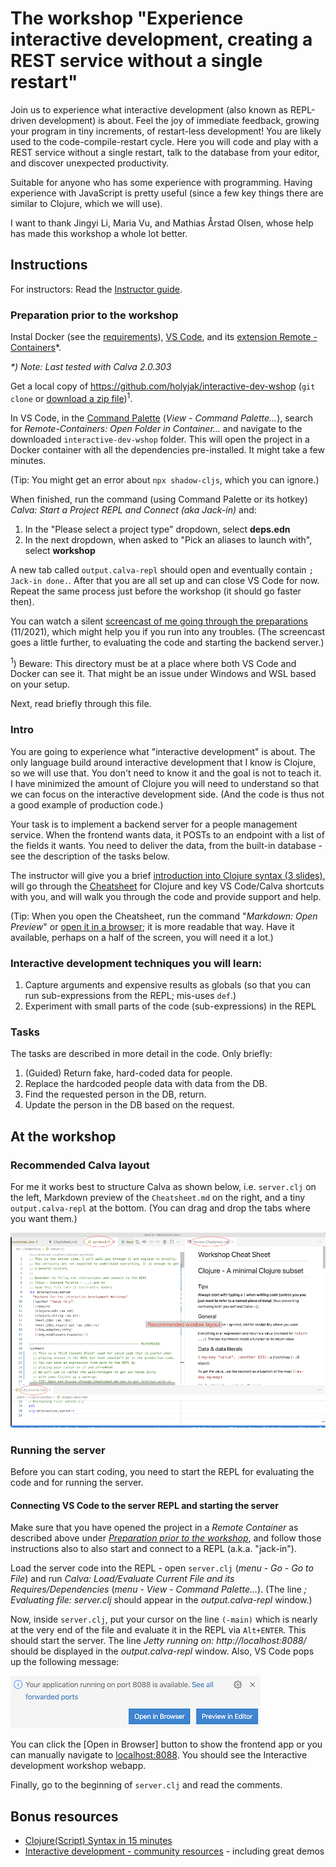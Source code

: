 # The workshop "Experience interactive development, creating a REST service without a single restart"

Join us to experience what interactive development (also known as REPL-driven development) is about. Feel the joy of immediate feedback, growing your program in tiny increments, of restart-less development! You are likely used to the code-compile-restart cycle. Here you will code and play with a REST service without a single restart, talk to the database from your editor, and discover unexpected productivity.

Suitable for anyone who has some experience with programming. Having experience with JavaScript is pretty useful (since a few key things there are similar to Clojure, which we will use).

I want to thank Jingyi Li, Maria Vu, and Mathias Årstad Olsen, whose help has made this workshop a whole lot better.

## Instructions

For instructors: Read the [Instructor guide](Instructor%20guide.md).

### Preparation prior to the workshop

Instal Docker (see the [requirements](https://code.visualstudio.com/docs/remote/containers#_system-requirements)), [VS Code](https://code.visualstudio.com/), and its [extension Remote - Containers](https://marketplace.visualstudio.com/items?itemName=ms-vscode-remote.remote-containers)\*.

_\*) Note: Last tested with Calva 2.0.303_

Get a local copy of https://github.com/holyjak/interactive-dev-wshop (`git clone` or [download a zip file](https://github.com/holyjak/interactive-dev-wshop/archive/master.zip))<sup>1</sup>. 

In VS Code, in the [Command Palette](https://code.visualstudio.com/docs/getstarted/userinterface#_command-palette) (_View - Command Palette..._), search for *Remote-Containers: Open Folder in Container...* and navigate to the downloaded `interactive-dev-wshop` folder. This will open the project in a Docker container with all the dependencies pre-installed. It might take a few minutes.

(Tip: You might get an error about `npx shadow-cljs`, which you can ignore.)

When finished, run the command (using Command Palette or its hotkey) *Calva: Start a Project REPL and Connect (aka Jack-in)* and:

1. In the "Please select a project type" dropdown, select **deps.edn**
2. In the next dropdown, when asked to "Pick an aliases to launch with", select **workshop**

A new tab called `output.calva-repl` should open and eventually contain `; Jack-in done.`. After that you are all set up and can close VS Code for now. Repeat the same process just before the workshop (it should go faster then).

You can watch a silent [screencast of me going through the preparations](https://youtu.be/pBKej6KYYCY) (11/2021), which might help you if you run into any troubles. (The screencast goes a little further, to evaluating the code and starting the backend server.)

<sup>1</sup>) Beware: This directory must be at a place where both VS Code and Docker can see it. That might be an issue under Windows and WSL based on your setup.

Next, read briefly through this file.

### Intro

You are going to experience what "interactive development" is about. The only language build around interactive development that I know is Clojure, so we will use that. You don't need to know it and the goal is not to teach it. I have minimized the amount of Clojure you will need to understand so that we can focus on the interactive development side. (And the code is thus not a good example of production code.)

Your task is to implement a backend server for a people management service. When the frontend wants data, it POSTs to an endpoint with a list of the fields it wants. You need to deliver the data, from the built-in database - see the description of the tasks below.

The instructor will give you a brief [introduction into Clojure syntax (3 slides)](doc/Clojure%20syntax%20intro%20slides.pdf), will go through the [Cheatsheet](Cheatsheet.md) for Clojure and key VS Code/Calva shortcuts with you, and will walk you through the code and provide support and help.

(Tip: When you open the Cheatsheet, run the command "_Markdown: Open Preview_" or [open it in a browser](https://github.com/holyjak/interactive-dev-wshop/blob/master/Cheatsheet.md); it is more readable that way. Have it available, perhaps on a half of the screen, you will need it a lot.)

### Interactive development techniques you will learn:

1. Capture arguments and expensive results as globals (so that you can run sub-expressions from the REPL; mis-uses `def`.)
2. Experiment with small parts of the code (sub-expressions) in the REPL

### Tasks

The tasks are described in more detail in the code. Only briefly:

1. (Guided) Return fake, hard-coded data for people.
2. Replace the hardcoded people data with data from the DB.
3. Find the requested person in the DB, return.
4. Update the person in the DB based on the request.

## At the workshop

### Recommended Calva layout

For me it works best to structure Calva as shown below, i.e. `server.clj` on the left, Markdown preview of the `Cheatsheet.md` on the right, and a tiny `output.calva-repl` at the bottom. (You can drag and drop the tabs where you want them.)

![Recommended Calva layout](./doc/recommended-calva-layout.png)

### Running the server

Before you can start coding, you need to start the REPL for evaluating the code and for running the server.

#### Connecting VS Code to the server REPL and starting the server

Make sure that you have opened the project in a _Remote Container_ as described above under *[Preparation prior to the workshop](#preparation-prior-to-the-workshop)*, and follow those instructions also to also start and connect to a REPL (a.k.a. "jack-in").

Load the server code into the REPL - open `server.clj` (_menu - Go - Go to File_) and run _Calva: Load/Evaluate Current File and its Requires/Dependencies_ (_menu - View - Command Palette..._).
(The line _; Evaluating file: server.clj_ should appear in the _output.calva-repl_ window.)

Now, inside `server.clj`, put your cursor on the line `(-main)` which is nearly at the very end of the file and evaluate it in the REPL via `Alt+ENTER`. This should start the server. The line _Jetty running on: http://localhost:8088/_ should be displayed in the _output.calva-repl_ window. Also, VS Code pops up the following message:

![Code: App is running popup](./doc/vs-code-open-in-browser.png)

You can click the [Open in Browser] button to show the frontend app or you can manually navigate to [localhost:8088](http://localhost:8088/). You should see the Interactive development workshop webapp.

Finally, go to the beginning of `server.clj` and read the comments.

## Bonus resources

* [Clojure(Script) Syntax in 15 minutes](https://github.com/shaunlebron/ClojureScript-Syntax-in-15-minutes)
* [Interactive development - community resources](https://clojure.org/guides/repl/annex_community_resources) - including great demos

